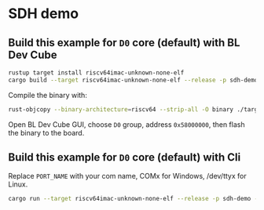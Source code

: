 # SDH demo

## Build this example for `D0` core (default) with BL Dev Cube

```bash
rustup target install riscv64imac-unknown-none-elf
cargo build --target riscv64imac-unknown-none-elf --release -p sdh-demo
```

Compile the binary with:

```bash
rust-objcopy --binary-architecture=riscv64 --strip-all -O binary ./target/riscv64imac-unknown-none-elf/release/sdh-demo ./target/riscv64imac-unknown-none-elf/release/sdh-demo.bin
```

Open BL Dev Cube GUI, choose `D0` group, address `0x58000000`, then flash the binary to the board.

## Build this example for `D0` core (default) with Cli

Replace `PORT_NAME` with your com name, COMx for Windows, /dev/ttyx for Linux.

```bash
cargo run --target riscv64imac-unknown-none-elf --release -p sdh-demo -- --port PORT_NAME
```
